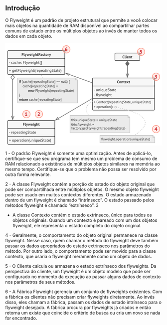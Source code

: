 ## Introdução

O Flyweight é um padrão de projeto estrutural que permite a você colocar mais objetos na quantidade de RAM disponível ao compartilhar partes comuns de estado entre os múltiplos objetos ao invés de manter todos os dados em cada objeto.

![alt text](image.png)

1 - O padrão Flyweight é somente uma optimização. Antes de aplicá-lo, certifique-se que seu programa tem mesmo um problema de consumo de RAM relacionado a existência de múltiplos objetos similares na memória ao mesmo tempo. Certifique-se que o problema não possa ser resolvido por outra forma relevante.

2 - A classe Flyweight contém a porção do estado do objeto original que pode ser compartilhada entre múltiplos objetos. O mesmo objeto flyweight pode ser usado em muitos contextos diferentes. O estado armazenado dentro de um flyweight é chamado “intrínseco”. O estado passado pelos métodos flyweight é chamado “extrínseco”.
3
 - A classe Contexto contém o estado extrínseco, único para todos os objetos originais. Quando um contexto é pareado com um dos objetos flyweight, ele representa o estado completo do objeto original.

4 - Geralmente, o comportamento do objeto original permanece na classe flyweight. Nesse caso, quem chamar o método do flyweight deve também passar os dados apropriados do estado extrínseco nos parâmetros do método. Por outro lado, o comportamento pode ser movido para a classe contexto, que usaria o flyweight meramente como um objeto de dados.

5 - O Cliente calcula ou armazena o estado extrínseco dos flyweights. Da perspectiva do cliente, um flyweight é um objeto modelo que pode ser configurado no momento da execução ao passar alguns dados de contexto nos parâmetros de seus métodos.

6 - A Fábrica Flyweight gerencia um conjunto de flyweights existentes. Com a fábrica os clientes não precisam criar flyweights diretamente. Ao invés disso, eles chamam a fábrica, passam os dados de estado intrínseco para o flyweight desejado. A fábrica procura por flyweights já criados e então retorna um existe que coincide o critério de busca ou cria um novo se nada for encontrado.

